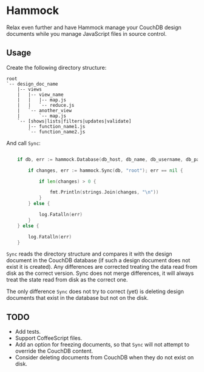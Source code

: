 # Hammock

Relax even further and have Hammock manage your CouchDB design documents while you manage JavaScript files in source control.

## Usage

Create the following directory structure:
```
root
`-- design_doc_name
    |-- views
    |   |-- view_name
    |   |   |-- map.js
    |   |   `-- reduce.js
    |   `-- another_view
    |       `-- map.js
    `-- [shows|lists|filters|updates|validate]
        |-- function_name1.js
        `-- function_name2.js
```
And call `Sync`:
```go

	if db, err := hammock.Database(db_host, db_name, db_username, db_password); err == nil {

		if changes, err := hammock.Sync(db, "root"); err == nil {

			if len(changes) > 0 {

				fmt.Println(strings.Join(changes, "\n"))
			}
		} else {

			log.Fatalln(err)
		}
	} else {

		log.Fatalln(err)
	}
```
`Sync` reads the directory structure and compares it with the design document in the CouchDB database (if such a design document does not exist it is created). Any differences are corrected treating the data read from disk as the correct version. Sync does not merge differences, it will always treat the state read from disk as the correct one.

The only difference `Sync` does not try to correct (yet) is deleting design documents that exist in the database but not on the disk.

## TODO
* Add tests.
* Support CoffeeScript files.
* Add an option for freezing documents, so that `Sync` will not attempt to override the CouchDB content.
* Consider deleting documents from CouchDB when they do not exist on disk.
